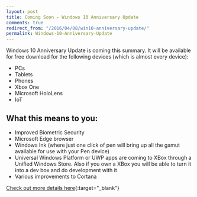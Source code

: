 ```yaml
---
layout: post
title: Coming Soon - Windows 10 Anniversary Update
comments: true
redirect_from: "/2016/04/08/win10-anniversary-update/"
permalink: Windows-10-Anniversary-Update
---
```


Windows 10 Anniversary Update is coming this summary. It will be available for free download for the following devices (which is almost every device):

* PCs
* Tablets
* Phones
* Xbox One
* Microsoft HoloLens
* IoT

## What this means to you:

* Improved Biometric Security
* Microsoft Edge browser
* Windows Ink (where just one click of pen will bring up all the gamut available for use with your Pen device)
* Universal Windows Platform or UWP apps are coming to XBox through a Unified Windows Store. Also if you own a XBox you will be able to turn it into a dev box and do development with it
* Various improvements to Cortana

[Check out more details here](https://www.microsoft.com/en-us/windows/upcoming-features){:target="_blank"}
